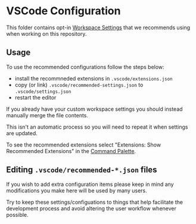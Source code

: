 # VSCode Configuration

This folder contains opt-in [Workspace Settings](https://code.visualstudio.com/docs/getstarted/settings) that we recommends using when working on this repository.

## Usage

To use the recommended configurations follow the steps below:

- install the recommneded extensions in `.vscode/extensions.json`
- copy (or link) `.vscode/recommended-settings.json` to `.vscode/settings.json`
- restart the editor

If you already have your custom workspace settings you should instead manually merge the file contents.

This isn't an automatic process so you will need to repeat it when settings are updated.

To see the recommended extensions select "Extensions: Show Recommended Extensions" in the [Command Palette](https://code.visualstudio.com/docs/getstarted/userinterface#_command-palette).

## Editing `.vscode/recommended-*.json` files

If you wish to add extra configuration items please keep in mind any modifications you make here will be used by many users.

Try to keep these settings/configuations to things that help facilitate the development process and avoid altering the user workflow whenever possible.
